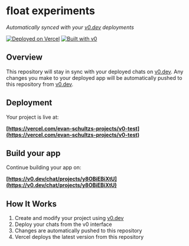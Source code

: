 # float experiments

*Automatically synced with your [v0.dev](https://v0.dev) deployments*

[![Deployed on Vercel](https://img.shields.io/badge/Deployed%20on-Vercel-black?style=for-the-badge&logo=vercel)](https://vercel.com/evan-schultzs-projects/v0-test)
[![Built with v0](https://img.shields.io/badge/Built%20with-v0.dev-black?style=for-the-badge)](https://v0.dev/chat/projects/y8OBiEBiXtU)

## Overview

This repository will stay in sync with your deployed chats on [v0.dev](https://v0.dev).
Any changes you make to your deployed app will be automatically pushed to this repository from [v0.dev](https://v0.dev).

## Deployment

Your project is live at:

**[https://vercel.com/evan-schultzs-projects/v0-test](https://vercel.com/evan-schultzs-projects/v0-test)**

## Build your app

Continue building your app on:

**[https://v0.dev/chat/projects/y8OBiEBiXtU](https://v0.dev/chat/projects/y8OBiEBiXtU)**

## How It Works

1. Create and modify your project using [v0.dev](https://v0.dev)
2. Deploy your chats from the v0 interface
3. Changes are automatically pushed to this repository
4. Vercel deploys the latest version from this repository